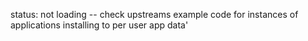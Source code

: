 
status: not loading -- check upstreams example code for instances of applications installing to per user app data'
